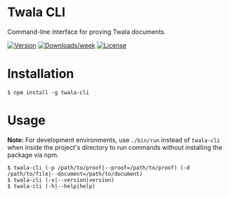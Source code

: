 # Twala CLI

Command-line interface for proving Twala documents.

[![Version](https://img.shields.io/npm/v/twala-cli.svg)](https://npmjs.org/package/twala-cli)
[![Downloads/week](https://img.shields.io/npm/dw/twala-cli.svg)](https://npmjs.org/package/twala-cli)
[![License](https://img.shields.io/npm/l/twala-cli.svg)](https://github.com/twala-io/twala-cli/blob/master/package.json)

# Installation

```sh-session
$ npm install -g twala-cli
```

# Usage

**Note:**  For development environments, use `./bin/run` instead of `twala-cli` when inside the project's directory to run commands without installing the package via npm.

```sh-session
$ twala-cli (-p /path/to/proof|--proof=/path/to/proof) (-d /path/to/file|--document=/path/to/document)
$ twala-cli (-v|--version|version)
$ twala-cli (-h|--help|help)
